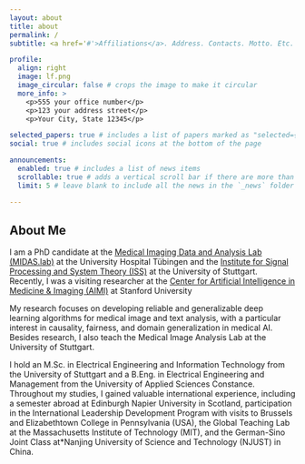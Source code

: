 ```yaml
---
layout: about
title: about
permalink: /
subtitle: <a href='#'>Affiliations</a>. Address. Contacts. Motto. Etc.

profile:
  align: right
  image: lf.png
  image_circular: false # crops the image to make it circular
  more_info: >
    <p>555 your office number</p>
    <p>123 your address street</p>
    <p>Your City, State 12345</p>

selected_papers: true # includes a list of papers marked as "selected={true}"
social: true # includes social icons at the bottom of the page

announcements:
  enabled: true # includes a list of news items
  scrollable: true # adds a vertical scroll bar if there are more than 3 news items
  limit: 5 # leave blank to include all the news in the `_news` folder

---
```


## About Me

I am a PhD candidate at the [Medical Imaging Data and Analysis Lab (MIDAS.lab)](https://www.medizin.uni-tuebingen.de/de/das-klinikum/einrichtungen/kliniken/radiologie/allgemeine-radiologie/forschung/ag-midas) at the University Hospital Tübingen and the [Institute for Signal Processing and System Theory (ISS)](https://www.iss.uni-stuttgart.de/) at the University of Stuttgart.  
Recently, I was a visiting researcher at the [Center for Artificial Intelligence in Medicine & Imaging (AIMI)](https://aimi.stanford.edu/) at Stanford University

My research focuses on developing reliable and generalizable deep learning algorithms for medical image and text analysis, with a particular interest in causality, fairness, and domain generalization in medical AI.  Besides research, I also teach the Medical Image Analysis Lab at the University of Stuttgart.

I hold an M.Sc. in Electrical Engineering and Information Technology from the University of Stuttgart and a B.Eng. in Electrical Engineering and Management from the University of Applied Sciences Constance. Throughout my studies, I gained valuable international experience, including a semester abroad at Edinburgh Napier University in Scotland, participation in the International Leadership Development Program with visits to Brussels and Elizabethtown College in Pennsylvania (USA), the Global Teaching Lab at the Massachusetts Institute of Technology (MIT), and the German-Sino Joint Class at*Nanjing University of Science and Technology (NJUST) in China.


